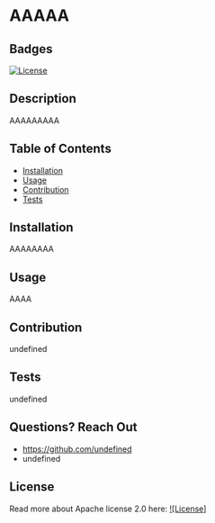 # AAAAA
## Badges
[![License](https://img.shields.io/badge/License-Apache_2.0-blue.svg)](https://opensource.org/licenses/Apache-2.0)
## Description
AAAAAAAAA
## Table of Contents
- [Installation](#installation)
- [Usage](#usage)
- [Contribution](#contribution)
- [Tests](#test)
## Installation
AAAAAAAA
## Usage
AAAA
## Contribution
undefined
## Tests
undefined
## Questions? Reach Out
- https://github.com/undefined
- undefined
## License
Read more about Apache license 2.0 here:
[![License]](https://opensource.org/licenses/Apache-2.0)